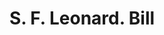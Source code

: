 ---
doi: 10.7916/D88D1772
date_other: '1890'
date_other_textual: 1890-1899
form: printed ephemera
genre:
- Invoices
name:
- S. F. Leonard
object_in_context_url: https://biggert.cul.columbia.edu/items/view/ave_biggert_00242
subject_hierarchical_geographic:
- Chicago, Illinois, United States
subject_name:
- S. F. Leonard
title: S. F. Leonard. Bill
sort_title: S. F. Leonard. Bill
call_number: ave_biggert_00242
coordinates:
- 41.83694444444445,-87.68472222222222
pid: ave_biggert_00242
identifiers: ave_biggert_00242
thumbnail: https://derivativo-1.library.columbia.edu/iiif/2/ldpd:345254/full/!256,256/0/native.jpg
permalink: /biggert/ave_biggert_00242/
layout: iiif-image-page
---